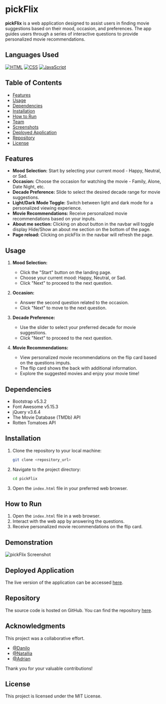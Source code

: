 # pickFlix

**pickFlix** is a web application designed to assist users in finding movie suggestions based on their mood, occasion, and preferences. The app guides users through a series of interactive questions to provide personalized movie recommendations.

## Languages Used

[![HTML](https://img.shields.io/badge/HTML-5-blue)](https://developer.mozilla.org/en-US/docs/Web/HTML)
[![CSS](https://img.shields.io/badge/CSS-3-blue)](https://developer.mozilla.org/en-US/docs/Web/CSS)
[![JavaScript](https://img.shields.io/badge/JavaScript-ES6-yellow)](https://developer.mozilla.org/en-US/docs/Web/JavaScript)
 

## Table of Contents
- [Features](#features)
- [Usage](#usage)
- [Dependencies](#dependencies)
- [Installation](#installation)
- [How to Run](#how-to-run)
- [Team](#acknowledgments)
- [Screenshots](#screenshots)
- [Deployed Application](#deployed-application)
- [Repository](#repository)
- [License](#license)

## Features
- **Mood Selection:** Start by selecting your current mood - Happy, Neutral, or Sad.
- **Occasion:** Choose the occasion for watching the movie - Family, Alone, Date Night, etc.
- **Decade Preference:** Slide to select the desired decade range for movie suggestions.
- **Light/Dark Mode Toggle:** Switch between light and dark mode for a personalized viewing experience.
- **Movie Recommendations:** Receive personalized movie recommendations based on your inputs.
- **About me section:** Clicking on about button in the navbar will toggle display Hide/Show an about me section on the bottom of the page.
- **Page reload:** Clicking on pickFlix in the navbar will refresh the page.



## Usage
1. **Mood Selection:**
   - Click the "Start" button on the landing page.
   - Choose your current mood: Happy, Neutral, or Sad.
   - Click "Next" to proceed to the next question.

2. **Occasion:**
   - Answer the second question related to the occasion.
   - Click "Next" to move to the next question.

3. **Decade Preference:**
   - Use the slider to select your preferred decade for movie suggestions.
   - Click "Next" to proceed to the next question.

5. **Movie Recommendations:**
   - View personalized movie recommendations on the flip card based on the questions imputs.
   - The flip card shows the back with additional information.
   - Explore the suggested movies and enjoy your movie time!

## Dependencies
- Bootstrap v5.3.2
- Font Awesome v5.15.3
- jQuery v3.6.4
- The Movie Database (TMDb) API
- Rotten Tomatoes API

## Installation

1. Clone the repository to your local machine:

    ```bash
    git clone <repository_url>
    ```

2. Navigate to the project directory:

    ```bash
    cd pickFlix
    ```

3. Open the `index.html` file in your preferred web browser.

## How to Run

1. Open the `index.html` file in a web browser.
2. Interact with the web app by answering the questions.
3. Receive personalized movie recommendations on the flip card.

## Demonstration

![pickFlix Screenshot](./assets/images/screen-capture.gif)

## Deployed Application

The live version of the application can be accessed [here](https://fishmon.github.io/pickFlix/).

## Repository

The source code is hosted on GitHub. You can find the repository [here](https://github.com/fishmon/pickFlix).


## Acknowledgments

This project was a collaborative effort. 

- [@Danilo](https://github.com/DaniloRua)
- [@Natallia](https://github.com/natalie-0073)
- [@Adrian](https://github.com/fishmon)

Thank you for your valuable contributions!
## License

This project is licensed under the MIT License.

